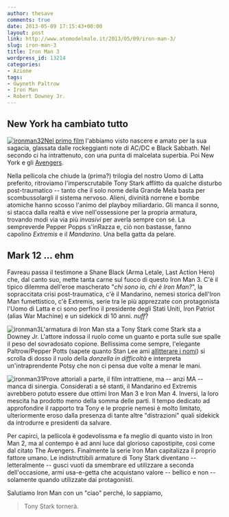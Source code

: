```yaml
---
author: thesave
comments: true
date: 2013-05-09 17:15:43+00:00
layout: post
link: http://www.atomodelmale.it/2013/05/09/iron-man-3/
slug: iron-man-3
title: Iron Man 3
wordpress_id: 13214
categories:
- Azione
tags:
- Gwyneth Paltrow
- Iron Man
- Robert Downey Jr.
---
```


## New York ha cambiato tutto


[![ironman32](http://www.atomodelmale.it/wp-content/uploads/2013/05/ironman32-202x300.jpg)Nel primo film](http://www.atomodelmale.it/2010/05/04/iron-man-2/) l'abbiamo visto nascere e amato per la sua sagacia, glassata dalle rockeggianti note di AC/DC e Black Sabbath. Nel secondo ci ha intrattenuto, con una punta di malcelata superbia. Poi New York e gli [Avengers](http://www.atomodelmale.it/2012/05/01/the-avengers/).

Nella pellicola che chiude la (prima?) trilogia del nostro Uomo di Latta preferito, ritroviamo l'imperscrutabile Tony Stark afflitto da qualche disturbo post-traumatico -- tanto che il solo nome della Grande Mela basta per scombussolargli il sistema nervoso. Alieni, divinità norrene e bombe atomiche hanno scosso l'animo del playboy miliardario. Gli manca il sonno, si stacca dalla realtà e vive nell'ossessione per la propria armatura, trovando modi via via più _invasivi_ per averla sempre con sé. La sempreverde Pepper Popps s'inRazza e, ciò non bastasse, fanno capolino _Extremis_ e il _Mandarino_. Una bella gatta da pelare.





## Mark 12 ... ehm


Favreau passa il testimone a Shane Black (Arma Letale, Last Action Hero) che, dal canto suo, mette tanta carne sul fuoco di questo Iron Man 3. C'è il tipico dilemma dell'eroe mascherato "_chi sono io, chi è Iron Man?_", la sopraccitata crisi post-traumatica, c'è il Mandarino, nemesi storica dell'Iron Man fumettistico, c'è Extremis, serie tra le più apprezzate con protagonista l'Uomo di Latta e ci sono perfino il presidente degli Stati Uniti, Iron Patriot (alias War Machine) e un sidekick di 10 anni. _nuff_?

![ironman3](http://www.atomodelmale.it/wp-content/uploads/2013/05/ironman3-300x168.jpg)L'armatura di Iron Man sta a Tony Stark come Stark sta a Downey Jr. L'attore indossa il ruolo come un guanto e porta sulle sue spalle il peso del sovradosato copione. Bellissima come sempre, l'elegante Paltrow/Pepper Potts (sapete quanto Stan Lee ami [allitterare i nomi](http://www.youtube.com/watch?v=tq2z2JqkDZg)) si scrolla di dosso il ruolo della _donzella in difficoltà_ e interpreta un'intraprendente Potsy che non ci pensa due volte a menar le mani.

![ironman31](http://www.atomodelmale.it/wp-content/uploads/2013/05/ironman31-300x200.jpg)Prove attoriali a parte, il film intrattiene, ma -- anzi MA -- manca di sinergia. Considerati a sé stanti, il Mandarino ed Extremis avrebbero potuto essere due ottimi Iron Man 3 e Iron Man 4. Inversi, la loro mescita ha prodotto meno della somma delle parti. Il tempo dedicato ad approfondire il rapporto tra Tony e le proprie nemesi è molto limitato, ulteriormente eroso dalla presenza di tante altre "distrazioni" quali sidekick da introdurre e presidenti da salvare.

Per capirci, la pellicola è godevolissma e fa meglio di quanto visto in Iron Man 2, ma al contempo è ad anni luce dal glorioso capostipite, così come dal citato The Avengers. Finalmente la serie Iron Man capitalizza il proprio fattore umano. Le indistruttibili armature di Tony Stark diventano -- letteralmente -- gusci vuoti da smembrare ed utilizzare a seconda dell'occasione, armi usa-e-getta che acquistano valore -- bellico e non -- solamente quando utilizzate dai protagonisti.

Salutiamo Iron Man con un "ciao" perché, lo sappiamo,


<blockquote>Tony Stark tornerà.</blockquote>
